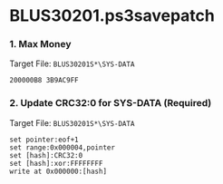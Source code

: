 # BLUS30201.ps3savepatch

### 1. Max Money

Target File: `BLUS30201S*\SYS-DATA`

```
200000B8 3B9AC9FF
```

### 2. Update CRC32:0 for SYS-DATA (Required)

Target File: `BLUS30201S*\SYS-DATA`

```
set pointer:eof+1
set range:0x000004,pointer
set [hash]:CRC32:0
set [hash]:xor:FFFFFFFF
write at 0x000000:[hash]
```


